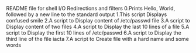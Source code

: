 README file for shell I/O Redirections and filters
0.Prints Hello, World, followed by a new line to the standard output
1.This script Displays confused smile
2.A script to Display content of /etc/passwd file
3.A script to Display content of two files
4.A script to Display the last 10 lines of a file
5.A script to Display the first 10 lines of /etc/passwd
6.A script to Display the third line of the file iacta
7.A script to Create file with a hard name and some words
